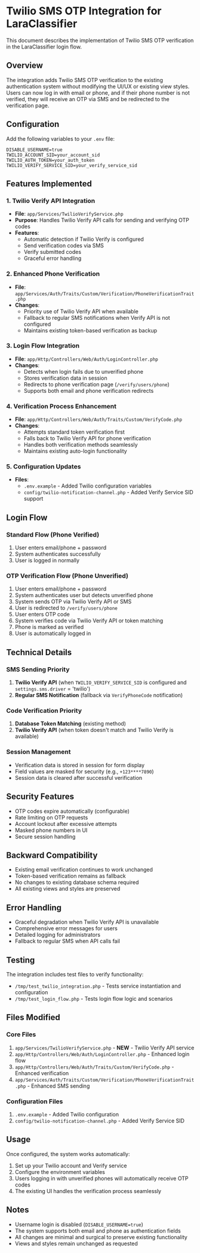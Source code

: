 # Twilio SMS OTP Integration for LaraClassifier

This document describes the implementation of Twilio SMS OTP verification in the LaraClassifier login flow.

## Overview

The integration adds Twilio SMS OTP verification to the existing authentication system without modifying the UI/UX or existing view styles. Users can now log in with email or phone, and if their phone number is not verified, they will receive an OTP via SMS and be redirected to the verification page.

## Configuration

Add the following variables to your `.env` file:

```env
DISABLE_USERNAME=true
TWILIO_ACCOUNT_SID=your_account_sid
TWILIO_AUTH_TOKEN=your_auth_token
TWILIO_VERIFY_SERVICE_SID=your_verify_service_sid
```

## Features Implemented

### 1. Twilio Verify API Integration
- **File**: `app/Services/TwilioVerifyService.php`
- **Purpose**: Handles Twilio Verify API calls for sending and verifying OTP codes
- **Features**:
  - Automatic detection if Twilio Verify is configured
  - Send verification codes via SMS
  - Verify submitted codes
  - Graceful error handling

### 2. Enhanced Phone Verification
- **File**: `app/Services/Auth/Traits/Custom/Verification/PhoneVerificationTrait.php`
- **Changes**:
  - Priority use of Twilio Verify API when available
  - Fallback to regular SMS notifications when Verify API is not configured
  - Maintains existing token-based verification as backup

### 3. Login Flow Integration
- **File**: `app/Http/Controllers/Web/Auth/LoginController.php`
- **Changes**:
  - Detects when login fails due to unverified phone
  - Stores verification data in session
  - Redirects to phone verification page (`/verify/users/phone`)
  - Supports both email and phone verification redirects

### 4. Verification Process Enhancement
- **File**: `app/Http/Controllers/Web/Auth/Traits/Custom/VerifyCode.php`
- **Changes**:
  - Attempts standard token verification first
  - Falls back to Twilio Verify API for phone verification
  - Handles both verification methods seamlessly
  - Maintains existing auto-login functionality

### 5. Configuration Updates
- **Files**: 
  - `.env.example` - Added Twilio configuration variables
  - `config/twilio-notification-channel.php` - Added Verify Service SID support

## Login Flow

### Standard Flow (Phone Verified)
1. User enters email/phone + password
2. System authenticates successfully
3. User is logged in normally

### OTP Verification Flow (Phone Unverified)
1. User enters email/phone + password
2. System authenticates user but detects unverified phone
3. System sends OTP via Twilio Verify API or SMS
4. User is redirected to `/verify/users/phone`
5. User enters OTP code
6. System verifies code via Twilio Verify API or token matching
7. Phone is marked as verified
8. User is automatically logged in

## Technical Details

### SMS Sending Priority
1. **Twilio Verify API** (when `TWILIO_VERIFY_SERVICE_SID` is configured and `settings.sms.driver` = 'twilio')
2. **Regular SMS Notification** (fallback via `VerifyPhoneCode` notification)

### Code Verification Priority
1. **Database Token Matching** (existing method)
2. **Twilio Verify API** (when token doesn't match and Twilio Verify is available)

### Session Management
- Verification data is stored in session for form display
- Field values are masked for security (e.g., `+123****7890`)
- Session data is cleared after successful verification

## Security Features

- OTP codes expire automatically (configurable)
- Rate limiting on OTP requests
- Account lockout after excessive attempts
- Masked phone numbers in UI
- Secure session handling

## Backward Compatibility

- Existing email verification continues to work unchanged
- Token-based verification remains as fallback
- No changes to existing database schema required
- All existing views and styles are preserved

## Error Handling

- Graceful degradation when Twilio Verify API is unavailable
- Comprehensive error messages for users
- Detailed logging for administrators
- Fallback to regular SMS when API calls fail

## Testing

The integration includes test files to verify functionality:
- `/tmp/test_twilio_integration.php` - Tests service instantiation and configuration
- `/tmp/test_login_flow.php` - Tests login flow logic and scenarios

## Files Modified

### Core Files
1. `app/Services/TwilioVerifyService.php` - **NEW** - Twilio Verify API service
2. `app/Http/Controllers/Web/Auth/LoginController.php` - Enhanced login flow
3. `app/Http/Controllers/Web/Auth/Traits/Custom/VerifyCode.php` - Enhanced verification
4. `app/Services/Auth/Traits/Custom/Verification/PhoneVerificationTrait.php` - Enhanced SMS sending

### Configuration Files  
1. `.env.example` - Added Twilio configuration
2. `config/twilio-notification-channel.php` - Added Verify Service SID

## Usage

Once configured, the system works automatically:

1. Set up your Twilio account and Verify service
2. Configure the environment variables
3. Users logging in with unverified phones will automatically receive OTP codes
4. The existing UI handles the verification process seamlessly

## Notes

- Username login is disabled (`DISABLE_USERNAME=true`)
- The system supports both email and phone as authentication fields
- All changes are minimal and surgical to preserve existing functionality
- Views and styles remain unchanged as requested